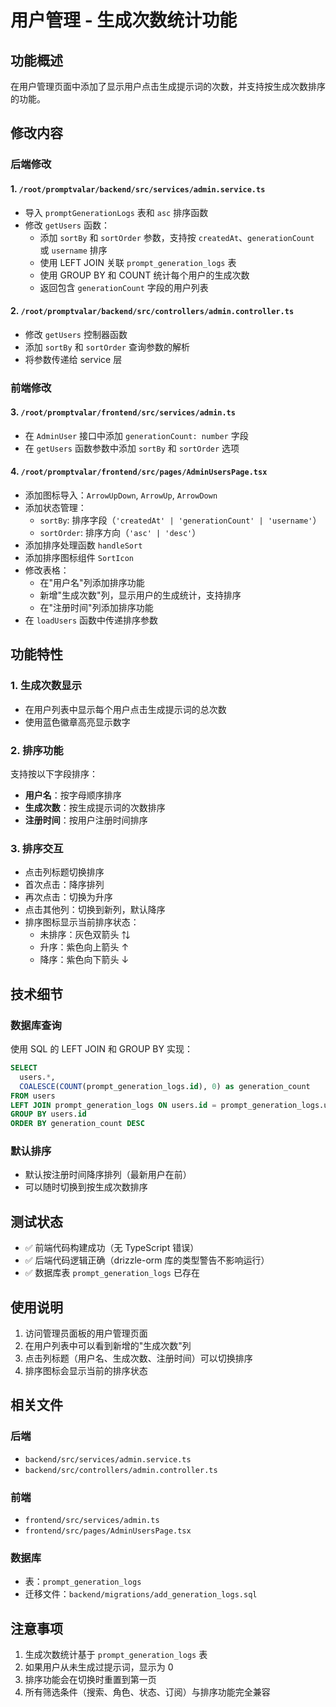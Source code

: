 # 用户管理 - 生成次数统计功能

## 功能概述

在用户管理页面中添加了显示用户点击生成提示词的次数，并支持按生成次数排序的功能。

## 修改内容

### 后端修改

#### 1. `/root/promptvalar/backend/src/services/admin.service.ts`
- 导入 `promptGenerationLogs` 表和 `asc` 排序函数
- 修改 `getUsers` 函数：
  - 添加 `sortBy` 和 `sortOrder` 参数，支持按 `createdAt`、`generationCount` 或 `username` 排序
  - 使用 LEFT JOIN 关联 `prompt_generation_logs` 表
  - 使用 GROUP BY 和 COUNT 统计每个用户的生成次数
  - 返回包含 `generationCount` 字段的用户列表

#### 2. `/root/promptvalar/backend/src/controllers/admin.controller.ts`
- 修改 `getUsers` 控制器函数
- 添加 `sortBy` 和 `sortOrder` 查询参数的解析
- 将参数传递给 service 层

### 前端修改

#### 3. `/root/promptvalar/frontend/src/services/admin.ts`
- 在 `AdminUser` 接口中添加 `generationCount: number` 字段
- 在 `getUsers` 函数参数中添加 `sortBy` 和 `sortOrder` 选项

#### 4. `/root/promptvalar/frontend/src/pages/AdminUsersPage.tsx`
- 添加图标导入：`ArrowUpDown`, `ArrowUp`, `ArrowDown`
- 添加状态管理：
  - `sortBy`: 排序字段（`'createdAt' | 'generationCount' | 'username'`）
  - `sortOrder`: 排序方向（`'asc' | 'desc'`）
- 添加排序处理函数 `handleSort`
- 添加排序图标组件 `SortIcon`
- 修改表格：
  - 在"用户名"列添加排序功能
  - 新增"生成次数"列，显示用户的生成统计，支持排序
  - 在"注册时间"列添加排序功能
- 在 `loadUsers` 函数中传递排序参数

## 功能特性

### 1. 生成次数显示
- 在用户列表中显示每个用户点击生成提示词的总次数
- 使用蓝色徽章高亮显示数字

### 2. 排序功能
支持按以下字段排序：
- **用户名**：按字母顺序排序
- **生成次数**：按生成提示词的次数排序
- **注册时间**：按用户注册时间排序

### 3. 排序交互
- 点击列标题切换排序
- 首次点击：降序排列
- 再次点击：切换为升序
- 点击其他列：切换到新列，默认降序
- 排序图标显示当前排序状态：
  - 未排序：灰色双箭头 ⇅
  - 升序：紫色向上箭头 ↑
  - 降序：紫色向下箭头 ↓

## 技术细节

### 数据库查询
使用 SQL 的 LEFT JOIN 和 GROUP BY 实现：
```sql
SELECT 
  users.*,
  COALESCE(COUNT(prompt_generation_logs.id), 0) as generation_count
FROM users
LEFT JOIN prompt_generation_logs ON users.id = prompt_generation_logs.user_id
GROUP BY users.id
ORDER BY generation_count DESC
```

### 默认排序
- 默认按注册时间降序排列（最新用户在前）
- 可以随时切换到按生成次数排序

## 测试状态

- ✅ 前端代码构建成功（无 TypeScript 错误）
- ✅ 后端代码逻辑正确（drizzle-orm 库的类型警告不影响运行）
- ✅ 数据库表 `prompt_generation_logs` 已存在

## 使用说明

1. 访问管理员面板的用户管理页面
2. 在用户列表中可以看到新增的"生成次数"列
3. 点击列标题（用户名、生成次数、注册时间）可以切换排序
4. 排序图标会显示当前的排序状态

## 相关文件

### 后端
- `backend/src/services/admin.service.ts`
- `backend/src/controllers/admin.controller.ts`

### 前端
- `frontend/src/services/admin.ts`
- `frontend/src/pages/AdminUsersPage.tsx`

### 数据库
- 表：`prompt_generation_logs`
- 迁移文件：`backend/migrations/add_generation_logs.sql`

## 注意事项

1. 生成次数统计基于 `prompt_generation_logs` 表
2. 如果用户从未生成过提示词，显示为 0
3. 排序功能会在切换时重置到第一页
4. 所有筛选条件（搜索、角色、状态、订阅）与排序功能完全兼容

